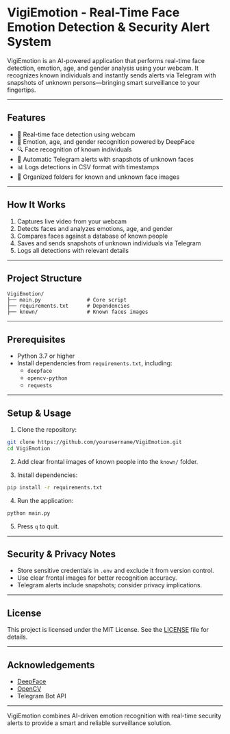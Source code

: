 
# VigiEmotion - Real-Time Face Emotion Detection & Security Alert System

VigiEmotion is an AI-powered application that performs real-time face detection, emotion, age, and gender analysis using your webcam. It recognizes known individuals and instantly sends alerts via Telegram with snapshots of unknown persons—bringing smart surveillance to your fingertips.

---

## Features

- 🎥 Real-time face detection using webcam  
- 🧠 Emotion, age, and gender recognition powered by DeepFace  
- 🔍 Face recognition of known individuals  
- 🚨 Automatic Telegram alerts with snapshots of unknown faces  
- 📊 Logs detections in CSV format with timestamps  
- 📂 Organized folders for known and unknown face images  

---

## How It Works

1. Captures live video from your webcam  
2. Detects faces and analyzes emotions, age, and gender  
3. Compares faces against a database of known people  
4. Saves and sends snapshots of unknown individuals via Telegram  
5. Logs all detections with relevant details  

---

## Project Structure

```plaintext
VigiEmotion/
├── main.py               # Core script  
├── requirements.txt      # Dependencies  
├── known/                # Known faces images  
```

---

## Prerequisites

- Python 3.7 or higher  
- Install dependencies from `requirements.txt`, including:  
  - `deepface`  
  - `opencv-python`  
  - `requests`  

---

## Setup & Usage

1. Clone the repository:

```bash
git clone https://github.com/yourusername/VigiEmotion.git
cd VigiEmotion
```

2. Add clear frontal images of known people into the `known/` folder.

3. Install dependencies:

```bash
pip install -r requirements.txt
```

4. Run the application:

```bash
python main.py
```

5. Press `q` to quit.

---

## Security & Privacy Notes

- Store sensitive credentials in `.env` and exclude it from version control.  
- Use clear frontal images for better recognition accuracy.  
- Telegram alerts include snapshots; consider privacy implications.  

---

## License

This project is licensed under the MIT License. See the [LICENSE](../LICENSE) file for details.

---

## Acknowledgements

- [DeepFace](https://github.com/serengil/deepface)  
- [OpenCV](https://opencv.org/)  
- Telegram Bot API  

---

VigiEmotion combines AI-driven emotion recognition with real-time security alerts to provide a smart and reliable surveillance solution.
